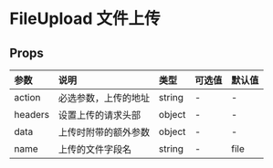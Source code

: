 # FileUpload 文件上传

## Props

| 参数    | 说明                                                                         | 类型    | 可选值 | 默认值         |
| :------ | :--------------------------------------------------------------------------- | :------ | :----- | :------------- |
| action  | 必选参数，上传的地址                                                         | string  | -      | -              |
| headers | 设置上传的请求头部                                                           | object  | -      | -              |
| data    | 上传时附带的额外参数                                                         | object  | -      | -              |
| name    | 上传的文件字段名                                                             | string  | -      | file           |
